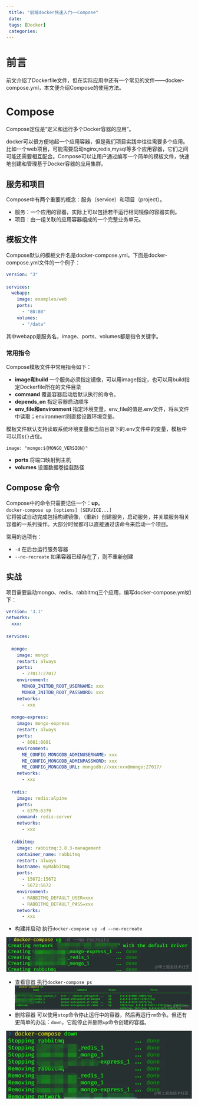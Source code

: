 ```yaml
---
 title: "前端docker快速入门——Compose"
 date: 
 tags: [Docker]
 categories: 
---
```


前言
==

前文介绍了Dockerfile文件，但在实际应用中还有一个常见的文件——docker-compose.yml，本文便介绍Compose的使用方法。

Compose
=======

Compose定位是“定义和运行多个Docker容器的应用”。

docker可以很方便地起一个应用容器，但是我们项目实践中往往需要多个应用。比如一个web项目，可能需要启动nginx,redis,mysql等多个应用容器，它们之间可能还需要相互配合。Compose可以让用户通过编写一个简单的模板文件，快速地创建和管理基于Docker容器的应用集群。

服务和项目
-----

Compose中有两个重要的概念：服务（service）和项目（project）。

*   服务：一个应用的容器，实际上可以包括若干运行相同镜像的容器实例。
*   项目：由一组关联的应用容器组成的一个完整业务单元。

模板文件
----

Compose默认的模板文件名是docker-compose.yml。下面是docker-compose.yml文件的一个例子：

```yml
version: "3"

services:
  webapp:
    image: examples/web
    ports:
      - "80:80"
    volumes:
      - "/data"
```

其中webapp是服务名，image、ports、volumes都是指令关键字。

### 常用指令

Compose模板文件中常用指令如下：

*   **image和build** 一个服务必须指定镜像，可以用image指定，也可以用build指定Dockerfile所在的文件目录
*   **command** 覆盖容器启动后默认执行的命令。
*   **depends\_on** 指定容器启动顺序
*   **env\_file和environment** 指定环境变量，env\_file的值是.env文件，将从文件中读取；environment则直接设置环境变量。

模板文件默认支持读取系统环境变量和当前目录下的.env文件中的变量，模板中可以用`${}`占位。

```arduino
image: "mongo:${MONGO_VERSION}"
```

*   **ports** 将端口映射到主机
*   **volumes** 设置数据卷挂载路径

Compose 命令
----------

Compose中的命令只需要记住一个：**up**。  
`docker-compose up [options] [SERVICE...]`  
它将尝试自动完成包括构建镜像，（重新）创建服务，启动服务，并关联服务相关容器的一系列操作。大部分时候都可以直接通过该命令来启动一个项目。

常用的选项有：

*   `-d` 在后台运行服务容器
*   `--no-recreate` 如果容器已经存在了，则不重新创建

实战
--

项目需要启动mongo、redis、rabbitmq三个应用，编写docker-compose.yml如下：

```yaml
version: '3.1'
networks:
  xxx:

services:

  mongo:
    image: mongo
    restart: always
    ports:
      - 27017:27017
    environment:
      MONGO_INITDB_ROOT_USERNAME: xxx
      MONGO_INITDB_ROOT_PASSWORD: xxx
    networks:
      - xxx

  mongo-express:
    image: mongo-express
    restart: always
    ports:
      - 8081:8081
    environment:
      ME_CONFIG_MONGODB_ADMINUSERNAME: xxx
      ME_CONFIG_MONGODB_ADMINPASSWORD: xxx
      ME_CONFIG_MONGODB_URL: mongodb://xxx:xxx@mongo:27017/
    networks:
      - xxx

  redis:
    image: redis:alpine
    ports:
      - 6379:6379
    command: redis-server
    networks:
      - xxx

  rabbitmq:
    image: rabbitmq:3.8.3-management
    container_name: rabbitmq
    restart: always
    hostname: myRabbitmq
    ports:
      - 15672:15672
      - 5672:5672
    environment:
      - RABBITMQ_DEFAULT_USER=xxx
      - RABBITMQ_DEFAULT_PASS=xxx
    networks:
      - xxx
```

*   构建并启动 执行`docker-compose up -d --no-recreate`

![image.png](../imgs/4f79340e5802405c8528233799680046.png)

*   查看容器 执行`docker-compose ps` ![image.png](../imgs/a777431b0212407d999884280b44aaa1.png)
*   删除容器 可以使用`stop`命令停止运行中的容器，然后再运行`rm`命令。但还有更简单的办法：`down`，它能停止并删除`up`命令创建的容器。

![image.png](../imgs/01a207b620f34eaea21cfea282c3f4ba.png)